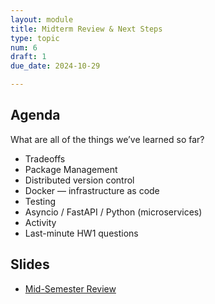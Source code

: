 ```yaml
---
layout: module
title: Midterm Review & Next Steps
type: topic
num: 6
draft: 1
due_date: 2024-10-29

---
```


## Agenda
What are all of the things we’ve learned so far?
* Tradeoffs
* Package Management
* Distributed version control
* Docker — infrastructure as code
* Testing
* Asyncio / FastAPI / Python (microservices)
* Activity
* Last-minute HW1 questions


## Slides
* <a href="https://docs.google.com/presentation/d/16V_3mXeItKBO5eOSv2AiftR8V20QwH0CQjSi_5zfngw/edit?usp=sharing" target="_blank">Mid-Semester Review</a>



